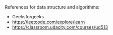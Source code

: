 References for data structure and algorithms:

- Geeksforgeeks
- <https://leetcode.com/explore/learn>
- <https://classroom.udacity.com/courses/ud513>
